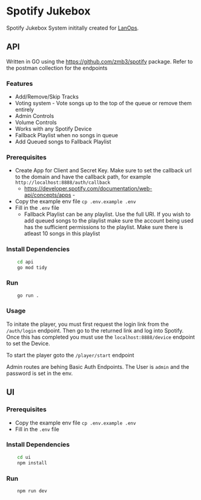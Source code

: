 # Spotify Jukebox

Spotify Jukebox System inititally created for [LanOps](https://lanops.co.uk). 

## API

Written in GO using the https://github.com/zmb3/spotify package. Refer to the postman collection for the endpoints

### Features

- Add/Remove/Skip Tracks
- Voting system - Vote songs up to the top of the queue or remove them entirely
- Admin Controls
- Volume Controls
- Works with any Spotify Device
- Fallback Playlist when no songs in queue
- Add Queued songs to Fallback Playlist

### Prerequisites

- Create App for Client and Secret Key. Make sure to set the callback url to the domain and have the callback path, for example ```http://localhost:8888/auth/callback```
    - https://developer.spotify.com/documentation/web-api/concepts/apps -
- Copy the example env file ```cp .env.example .env```
- Fill in the ```.env``` file
    - Fallback Playlist can be any playlist. Use the full URI. If you wish to add queued songs to the playlist make sure the account being used has the sufficient permissions to the playlist. Make sure there is atleast 10 songs in this playlist

### Install Dependencies
```bash
    cd api
    go mod tidy
```

### Run

```bash
    go run .
```

### Usage

To initate the player, you must first request the login link from the ```/auth/login``` endpoint. Then go to the returned link and log into Spotify. Once this has completed you must use the ```localhost:8888/device``` endpoint to set the Device.

To start the player goto the ```/player/start``` endpoint

Admin routes are behing Basic Auth Endpoints. The User is ```admin``` and the password is set in the env.

## UI

### Prerequisites

- Copy the example env file ```cp .env.example .env```
- Fill in the ```.env``` file

### Install Dependencies
```bash
    cd ui
    npm install
```

### Run

```bash
    npm run dev
```